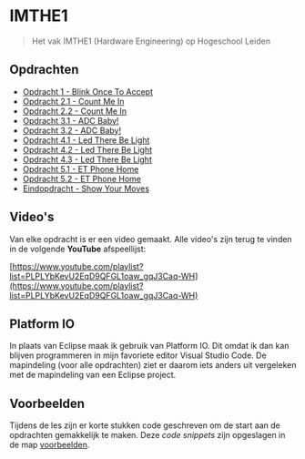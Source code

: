 # IMTHE1
> Het vak IMTHE1 (Hardware Engineering) op Hogeschool Leiden

## Opdrachten
* [Opdracht 1 - Blink Once To Accept][O1]
* [Opdracht 2.1 - Count Me In][O2_1]
* [Opdracht 2.2 - Count Me In][O2_2]
* [Opdracht 3.1 - ADC Baby!][O3_1]
* [Opdracht 3.2 - ADC Baby!][O3_2]
* [Opdracht 4.1 - Led There Be Light][O4_1]
* [Opdracht 4.2 - Led There Be Light][O4_2]
* [Opdracht 4.3 - Led There Be Light][O4_3]
* [Opdracht 5.1 - ET Phone Home][O5_1]
* [Opdracht 5.2 - ET Phone Home][O5_2]
* [Eindopdracht - Show Your Moves][EI]

## Video's

Van elke opdracht is er een video gemaakt. Alle video's zijn terug te vinden in de volgende **YouTube** afspeellijst:

[https://www.youtube.com/playlist?list=PLPLYbKevU2EqD9QFGL1oaw_gqJ3Caq-WH](https://www.youtube.com/playlist?list=PLPLYbKevU2EqD9QFGL1oaw_gqJ3Caq-WH)

## Platform IO

In plaats van Eclipse maak ik gebruik van Platform IO. Dit omdat ik dan kan blijven programmeren in mijn favoriete editor Visual Studio Code. De mapindeling (voor alle opdrachten) ziet er daarom iets anders uit vergeleken met de mapindeling van een Eclipse project.

## Voorbeelden

Tijdens de les zijn er korte stukken code geschreven om de start aan de opdrachten gemakkelijk te maken. Deze *code snippets* zijn opgeslagen in de map [voorbeelden](voorbeelden/).

[O1]: O1 "Opdracht 1 - Blink Once To Accept"
[O2_1]: O2_1 "Opdracht 2.1 - Count Me In"
[O2_2]: O2_2 "Opdracht 2.2 - Count Me In"
[O3_1]: O3_1 "Opdracht 3.1 - ADC Baby!"
[O3_2]: O3_2 "Opdracht 3.2 - ADC Baby!"
[O4_1]: O4_1 "Opdracht 4.1 - Led There Be Light"
[O4_2]: O4_2 "Opdracht 4.2 - Led There Be Light"
[O4_3]: O4_3 "Opdracht 4.3 - Led There Be Light"
[O5_1]: O5_1 "Opdracht 5.1 - ET Phone Home"
[O5_2]: O5_2 "Opdracht 5.2 - ET Phone Home"
[EI]: EI "Eindopdracht - Show Your Moves"
